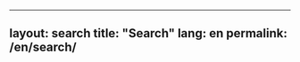 <!-- /* en/search.md  v6.4.1_202510180200 */ -->

---
layout: search
title: "Search"
lang: en
permalink: /en/search/
---
